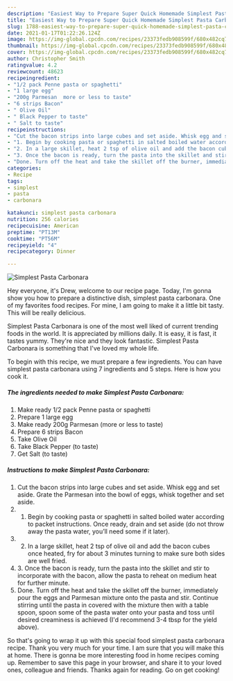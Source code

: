 ```yaml
---
description: "Easiest Way to Prepare Super Quick Homemade Simplest Pasta Carbonara"
title: "Easiest Way to Prepare Super Quick Homemade Simplest Pasta Carbonara"
slug: 1788-easiest-way-to-prepare-super-quick-homemade-simplest-pasta-carbonara
date: 2021-01-17T01:22:26.124Z
image: https://img-global.cpcdn.com/recipes/23373fedb908599f/680x482cq70/simplest-pasta-carbonara-recipe-main-photo.jpg
thumbnail: https://img-global.cpcdn.com/recipes/23373fedb908599f/680x482cq70/simplest-pasta-carbonara-recipe-main-photo.jpg
cover: https://img-global.cpcdn.com/recipes/23373fedb908599f/680x482cq70/simplest-pasta-carbonara-recipe-main-photo.jpg
author: Christopher Smith
ratingvalue: 4.2
reviewcount: 48623
recipeingredient:
- "1/2 pack Penne pasta or spaghetti"
- "1 large egg"
- "200g Parmesan  more or less to taste"
- "6 strips Bacon"
- " Olive Oil"
- " Black Pepper to taste"
- " Salt to taste"
recipeinstructions:
- "Cut the bacon strips into large cubes and set aside. Whisk egg and set aside. Grate the Parmesan into the bowl of eggs, whisk together and set aside."
- "1. Begin by cooking pasta or spaghetti in salted boiled water according to packet instructions. Once ready, drain and set aside (do not throw away the pasta water, you’ll need some if it later)."
- "2. In a large skillet, heat 2 tsp of olive oil and add the bacon cubes once heated, fry for about 3 minutes turning to make sure both sides are well fried."
- "3. Once the bacon is ready, turn the pasta into the skillet and stir to incorporate with the bacon, allow the pasta to reheat on medium heat for further minute."
- "Done. Turn off the heat and take the skillet off the burner, immediately pour the eggs and Parmesan mixture onto the pasta and stir. Continue stirring until the pasta in covered with the mixture then with a table spoon, spoon some of the pasta water onto your pasta and toss until desired creaminess is achieved (I&#39;d recommend 3-4 tbsp for the yield above)."
categories:
- Recipe
tags:
- simplest
- pasta
- carbonara

katakunci: simplest pasta carbonara 
nutrition: 256 calories
recipecuisine: American
preptime: "PT13M"
cooktime: "PT56M"
recipeyield: "4"
recipecategory: Dinner

---
```



![Simplest Pasta Carbonara](https://img-global.cpcdn.com/recipes/23373fedb908599f/680x482cq70/simplest-pasta-carbonara-recipe-main-photo.jpg)

Hey everyone, it's Drew, welcome to our recipe page. Today, I'm gonna show you how to prepare a distinctive dish, simplest pasta carbonara. One of my favorites food recipes. For mine, I am going to make it a little bit tasty. This will be really delicious.

Simplest Pasta Carbonara is one of the most well liked of current trending foods in the world. It is appreciated by millions daily. It is easy, it is fast, it tastes yummy. They're nice and they look fantastic. Simplest Pasta Carbonara is something that I've loved my whole life.




To begin with this recipe, we must prepare a few ingredients. You can have simplest pasta carbonara using 7 ingredients and 5 steps. Here is how you cook it.

<!--inarticleads1-->

##### The ingredients needed to make Simplest Pasta Carbonara:

1. Make ready 1/2 pack Penne pasta or spaghetti
1. Prepare 1 large egg
1. Make ready 200g Parmesan  (more or less to taste)
1. Prepare 6 strips Bacon
1. Take  Olive Oil
1. Take  Black Pepper (to taste)
1. Get  Salt (to taste)




<!--inarticleads2-->

##### Instructions to make Simplest Pasta Carbonara:

1. Cut the bacon strips into large cubes and set aside. Whisk egg and set aside. Grate the Parmesan into the bowl of eggs, whisk together and set aside.
1. 1. Begin by cooking pasta or spaghetti in salted boiled water according to packet instructions. Once ready, drain and set aside (do not throw away the pasta water, you’ll need some if it later).
1. 2. In a large skillet, heat 2 tsp of olive oil and add the bacon cubes once heated, fry for about 3 minutes turning to make sure both sides are well fried.
1. 3. Once the bacon is ready, turn the pasta into the skillet and stir to incorporate with the bacon, allow the pasta to reheat on medium heat for further minute.
1. Done. Turn off the heat and take the skillet off the burner, immediately pour the eggs and Parmesan mixture onto the pasta and stir. Continue stirring until the pasta in covered with the mixture then with a table spoon, spoon some of the pasta water onto your pasta and toss until desired creaminess is achieved (I&#39;d recommend 3-4 tbsp for the yield above).




So that's going to wrap it up with this special food simplest pasta carbonara recipe. Thank you very much for your time. I am sure that you will make this at home. There is gonna be more interesting food in home recipes coming up. Remember to save this page in your browser, and share it to your loved ones, colleague and friends. Thanks again for reading. Go on get cooking!
